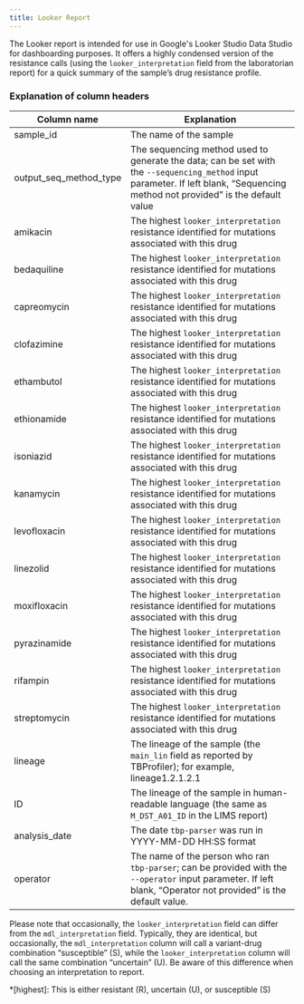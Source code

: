 ```yaml
---
title: Looker Report
---
```


The Looker report is intended for use in Google's Looker Studio Data Studio for dashboarding purposes. It offers a highly condensed version of the resistance calls (using the `looker_interpretation` field from the laboratorian report) for a quick summary of the sample’s drug resistance profile.

### Explanation of column headers

| Column name | Explanation |
| --- | --- |
| sample_id | The name of the sample |
| output_seq_method_type | The sequencing method used to generate the data; can be set with the `--sequencing_method` input parameter. If left blank, “Sequencing method not provided” is the default value |
| amikacin | The highest `looker_interpretation` resistance identified for mutations associated with this drug |
| bedaquiline | The highest `looker_interpretation` resistance identified for mutations associated with this drug |
| capreomycin | The highest `looker_interpretation` resistance identified for mutations associated with this drug |
| clofazimine | The highest `looker_interpretation` resistance identified for mutations associated with this drug |
| ethambutol | The highest `looker_interpretation` resistance identified for mutations associated with this drug |
| ethionamide | The highest `looker_interpretation` resistance identified for mutations associated with this drug |
| isoniazid | The highest `looker_interpretation` resistance identified for mutations associated with this drug |
| kanamycin | The highest `looker_interpretation` resistance identified for mutations associated with this drug |
| levofloxacin | The highest `looker_interpretation` resistance identified for mutations associated with this drug |
| linezolid | The highest `looker_interpretation` resistance identified for mutations associated with this drug |
| moxifloxacin | The highest `looker_interpretation` resistance identified for mutations associated with this drug |
| pyrazinamide | The highest `looker_interpretation` resistance identified for mutations associated with this drug |
| rifampin | The highest `looker_interpretation` resistance identified for mutations associated with this drug |
| streptomycin | The highest `looker_interpretation` resistance identified for mutations associated with this drug |
| lineage | The lineage of the sample (the `main_lin` field as reported by TBProfiler); for example, lineage1.2.1.2.1  |
| ID | The lineage of the sample in human-readable language (the same as `M_DST_A01_ID` in the LIMS report) |
| analysis_date | The date `tbp-parser` was run in YYYY-MM-DD HH:SS format |
| operator | The name of the person who ran `tbp-parser`; can be provided with the `--operator` input parameter. If left blank, “Operator not provided” is the default value. |

Please note that occasionally, the `looker_interpretation` field can differ from the `mdl_interpretation` field. Typically, they are identical, but occasionally, the `mdl_interpretation` column will call a variant-drug combination “susceptible” (S), while the `looker_interpretation` column will call the same combination “uncertain” (U). Be aware of this difference when choosing an interpretation to report.

*[highest]: This is either resistant (R), uncertain (U), or susceptible (S)
